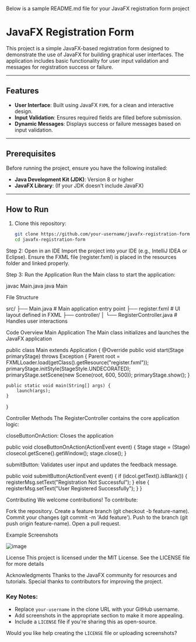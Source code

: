 Below is a sample README.md file for your JavaFX registration form project
# JavaFX Registration Form

This project is a simple JavaFX-based registration form designed to demonstrate the use of JavaFX for building graphical user interfaces. The application includes basic functionality for user input validation and messages for registration success or failure.

---

## Features

- **User Interface**: Built using JavaFX `FXML` for a clean and interactive design.
- **Input Validation**: Ensures required fields are filled before submission.
- **Dynamic Messages**: Displays success or failure messages based on input validation.

---

## Prerequisites

Before running the project, ensure you have the following installed:

- **Java Development Kit (JDK)**: Version 8 or higher
- **JavaFX Library**: (If your JDK doesn't include JavaFX)

---

## How to Run

1. Clone this repository:
   ```bash
   git clone https://github.com/your-username/javafx-registration-form.git
   cd javafx-registration-form

Step 2: Open in an IDE
Import the project into your IDE (e.g., IntelliJ IDEA or Eclipse).
Ensure the FXML file (register.fxml) is placed in the resources folder and linked properly.

Step 3: Run the Application
Run the Main class to start the application:

javac Main.java
java Main

File Structure

src/
├── Main.java             # Main application entry point
├── register.fxml         # UI layout defined in FXML
├── controller/
│   └── RegisterController.java # Handles user interactions

Code Overview
Main Application
The Main class initializes and launches the JavaFX application

public class Main extends Application {
    @Override
    public void start(Stage primaryStage) throws Exception {
        Parent root = FXMLLoader.load(getClass().getResource("register.fxml"));
        primaryStage.initStyle(StageStyle.UNDECORATED);
        primaryStage.setScene(new Scene(root, 600, 500));
        primaryStage.show();
    }

    public static void main(String[] args) {
        launch(args);
    }
}

Controller Methods
The RegisterController contains the core application logic:

closeButtonOnAction: Closes the application

public void closeButtonOnAction(ActionEvent event) {
    Stage stage = (Stage) closecol.getScene().getWindow();
    stage.close();
}

submitButton: Validates user input and updates the feedback message.

public void submitButton(ActionEvent event) {
    if (idcol.getText().isBlank()) {
        registerMsg.setText("Registration Not Successful");
    } else {
        registerMsg.setText("User Registered Successfully");
    }
}

Contributing
We welcome contributions! To contribute:

Fork the repository.
Create a feature branch (git checkout -b feature-name).
Commit your changes (git commit -m 'Add feature').
Push to the branch (git push origin feature-name).
Open a pull request.

Example Screenshots

![image](https://github.com/user-attachments/assets/b4fe9d69-6a30-4dd9-b0d5-935387747ad1)


License
This project is licensed under the MIT License. See the LICENSE file for more details

Acknowledgments
Thanks to the JavaFX community for resources and tutorials.
Special thanks to contributors for improving the project.


### Key Notes:  
- Replace `your-username` in the clone URL with your GitHub username.  
- Add screenshots in the appropriate section to make it more appealing.  
- Include a `LICENSE` file if you're sharing this as open-source.  

Would you like help creating the `LICENSE` file or uploading screenshots?

